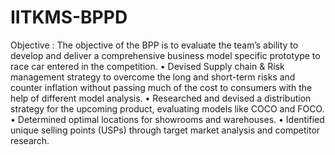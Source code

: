 # IITKMS-BPPD
Objective : The objective of the BPP is to evaluate the team’s ability to develop and deliver a comprehensive business
model specific prototype to race car entered in the competition.
• Devised Supply chain & Risk management strategy to overcome the long and short-term risks and counter inflation
without passing much of the cost to consumers with the help of different model analysis.
• Researched and devised a distribution strategy for the upcoming product, evaluating models like COCO and FOCO.
• Determined optimal locations for showrooms and warehouses.
• Identified unique selling points (USPs) through target market analysis and competitor research.
